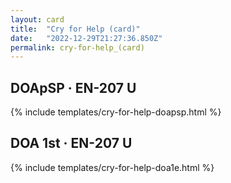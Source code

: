 ```yaml
---
layout: card
title:  "Cry for Help (card)"
date:   "2022-12-29T21:27:36.850Z"
permalink: cry-for-help_(card)
---
```


## DOApSP &middot; EN-207 U

{% include templates/cry-for-help-doapsp.html %}


## DOA 1st &middot; EN-207 U

{% include templates/cry-for-help-doa1e.html %}
